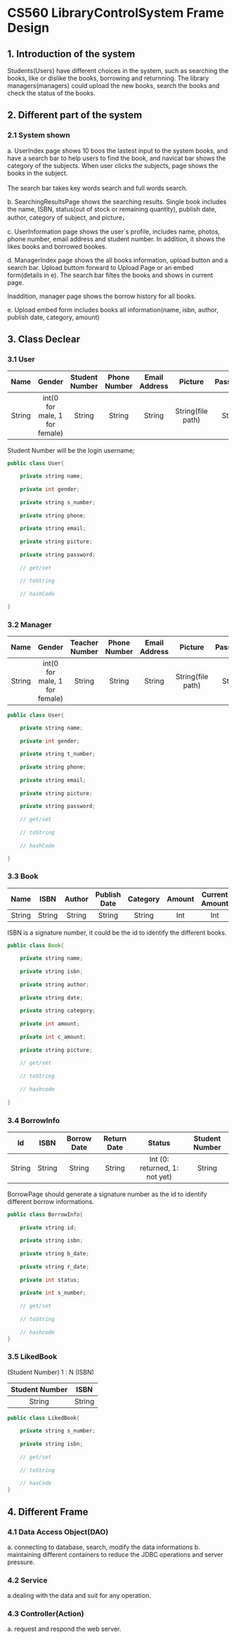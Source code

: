 # CS560 LibraryControlSystem Frame Design

## 1. Introduction of the system

Students(Users) have different choices in the system, such as searching the books, like or dislike the books, borrowing and returnning. 
The library managers(managers) could upload the new books, search the books and check the status of the books.

## 2. Different part of the system

### 2.1 System shown

a. UserIndex page shows 10 boos the lastest input to the system books, and have a search bar to help users to find the book, and navicat bar shows the category of the subjects. When user clicks the subjects, page shows the books in the subject.</br></br>
The search bar takes key words search and full words search.

b. SearchingResultsPage shows the searching results. Single book includes the name, ISBN, status(out of stock or remaining quantity), publish date, author, category of subject, and picture，</br>

c. UserInformation page shows the user`s profile, includes name, photos, phone number, email address and student number. In addition, it shows the likes books and borrowed bookes. </br>

d. ManagerIndex page shows the all books information, upload button and a search bar. Upload buttom forward to Upload Page or an embed form(details in e). The search bar filtes the books and shows in current page.</br>

Inaddition, manager page shows the borrow history for all books.</br>

e. Upload embed form includes books all information(name, isbn, author, publish date, category, amount)

## 3. Class Declear

### 3.1 User

| Name | Gender | Student Number | Phone Number | Email Address | Picture | Password
| :----: | :----: | :----: | :----: | :----: | :----: | :----: |
| String | int(0 for male, 1 for female) | String | String | String | String(file path) | String |

Student Number will be the login username;

``` java
public class User{

    private string name;
    
    private int gender;
    
    private string s_number;
    
    private string phone;
    
    private string email;
    
    private string picture;
    
    private string password;
    
    // get/set
    
    // toString
    
    // hashCode

}
```

### 3.2 Manager

| Name | Gender | Teacher Number | Phone Number | Email Address | Picture | Password |
| :----: | :----: | :----: | :----: | :----: | :----: | :----: |
| String | int(0 for male, 1 for female) | String | String | String | String(file path) | String |

``` java
public class User{

    private string name;
    
    private int gender;
    
    private string t_number;
    
    private string phone;
    
    private string email;
    
    private string picture;
    
    private string password;
    
    // get/set
    
    // toString
    
    // hashCode

}
```

### 3.3 Book

| Name | ISBN | Author | Publish Date | Category | Amount | Current Amount | Picture |
| :----: | :----: | :----: | :----: | :----: | :----: | :----: | :----: |
| String | String | String | String | String | Int | Int | String |

ISBN is a signature number, it could be the id to identify the different books.

```java
public class Book{
    
    private string name;
    
    private string isbn;
    
    private string author;
    
    private string date;
    
    private string category;
    
    private int amount;
    
    private int c_amount;
    
    private string picture;
    
    // get/set
    
    // toString
    
    // hashcode
    
}
```

### 3.4 BorrowInfo 

| Id | ISBN | Borrow Date | Return Date | Status | Student Number |
| :----: | :----: | :----: | :----: | :----: | :----: |
| String | String | String | String | Int (0: returned, 1: not yet) | String |

BorrowPage should generate a signature number as the id to identify different borrow informations.

```java
public class BorrowInfo{
    
    private string id;
    
    private string isbn;
    
    private string b_date;
    
    private string r_date;
    
    private int status;
    
    private int s_number;
    
    // get/set
    
    // toString
    
    // hashcode
}
```

### 3.5 LikedBook

(Student Number) 1 : N (ISBN)

| Student Number | ISBN |
| :----: | :----: |
| String | String |

```java
public class LikedBook{
    
    private string s_number;
    
    private string isbn;
    
    // get/set
    
    // toString
    
    // hasCode
}
```

## 4. Different Frame

### 4.1 Data Access Object(DAO)
a. connecting to database, search, modify the data informations
b. maintaining different containers to reduce the JDBC operations and server pressure.

### 4.2 Service
a.dealing with the data and suit for any operation.

### 4.3 Controller(Action)
a. request and respond the web server.



